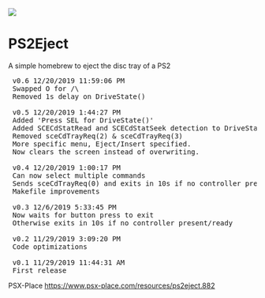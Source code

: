 <img src="https://i.gyazo.com/8d2a8b38568fe3e37976ec331b94c03e.png">

# PS2Eject
 A simple homebrew to eject the disc tray of a PS2
<pre>
 v0.6 12/20/2019 11:59:06 PM
 Swapped O for /\
 Removed 1s delay on DriveState()

 v0.5 12/20/2019 1:44:27 PM
 Added 'Press SEL for DriveState()'
 Added SCECdStatRead and SCECdStatSeek detection to DriveState()
 Removed sceCdTrayReq(2) & sceCdTrayReq(3)
 More specific menu, Eject/Insert specified.
 Now clears the screen instead of overwriting.

 v0.4 12/20/2019 1:00:17 PM
 Can now select multiple commands
 Sends sceCdTrayReq(0) and exits in 10s if no controller present/ready
 Makefile improvements
 
 v0.3 12/6/2019 5:33:45 PM
 Now waits for button press to exit
 Otherwise exits in 10s if no controller present/ready 

 v0.2 11/29/2019 3:09:20 PM
 Code optimizations

 v0.1 11/29/2019 11:44:31 AM
 First release
</pre>

PSX-Place https://www.psx-place.com/resources/ps2eject.882